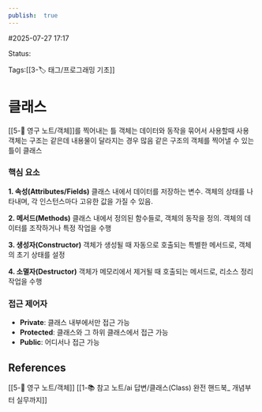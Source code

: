 ```yaml
---
publish:  true
---
```

#2025-07-27 17:17

Status: 

Tags:[[3-🏷️ 태그/프로그래밍 기초]]

# 클래스
[[5-💎 영구 노트/객체]]를 찍어내는 틀
객체는 데이터와 동작을 묶어서 사용할때 사용
객체는 구조는 같은데 내용물이 달라지는 경우 많음
같은 구조의 객체를 찍어낼 수 있는 틀이 클래스

### 핵심 요소
**1. 속성(Attributes/Fields)**
클래스 내에서 데이터를 저장하는 변수. 객체의 상태를 나타내며, 각 인스턴스마다 고유한 값을 가질 수 있음.

**2. 메서드(Methods)**
클래스 내에서 정의된 함수들로, 객체의 동작을 정의. 객체의 데이터를 조작하거나 특정 작업을 수행

**3. 생성자(Constructor)**
객체가 생성될 때 자동으로 호출되는 특별한 메서드로, 객체의 초기 상태를 설정

**4. 소멸자(Destructor)**
객체가 메모리에서 제거될 때 호출되는 메서드로, 리소스 정리 작업을 수행

### 접근 제어자
- **Private**: 클래스 내부에서만 접근 가능
- **Protected**: 클래스와 그 하위 클래스에서 접근 가능
- **Public**: 어디서나 접근 가능

## References
 [[5-💎 영구 노트/객체]]
 [[1-📚 참고 노트/ai 답변/클래스(Class) 완전 핸드북_ 개념부터 실무까지]]